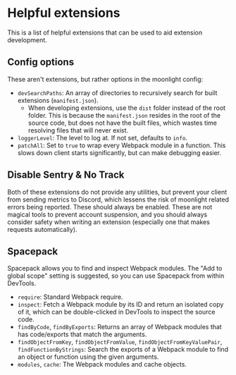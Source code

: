 # Helpful extensions

This is a list of helpful extensions that can be used to aid extension development.

## Config options

These aren't extensions, but rather options in the moonlight config:

- `devSearchPaths`: An array of directories to recursively search for built extensions (`manifest.json`).
  - When developing extensions, use the `dist` folder instead of the root folder. This is because the `manifest.json` resides in the root of the source code, but does not have the built files, which wastes time resolving files that will never exist.
- `loggerLevel`: The level to log at. If not set, defaults to `info`.
- `patchAll`: Set to `true` to wrap every Webpack module in a function. This slows down client starts significantly, but can make debugging easier.

## Disable Sentry & No Track

Both of these extensions do not provide any utilities, but prevent your client from sending metrics to Discord, which lessens the risk of moonlight related errors being reported. These should always be enabled. These are not magical tools to prevent account suspension, and you should always consider safety when writing an extension (especially one that makes requests automatically).

## Spacepack

Spacepack allows you to find and inspect Webpack modules. The "Add to global scope" setting is suggested, so you can use Spacepack from within DevTools.

- `require`: Standard Webpack require.
- `inspect`: Fetch a Webpack module by its ID and return an isolated copy of it, which can be double-clicked in DevTools to inspect the source code.
- `findByCode`, `findByExports`: Returns an array of Webpack modules that has code/exports that match the arguments.
- `findObjectFromKey`, `findObjectFromValue`, `findObjectFromKeyValuePair`, `findFunctionByStrings`: Search the exports of a Webpack module to find an object or function using the given arguments.
- `modules`, `cache`: The Webpack modules and cache objects.
